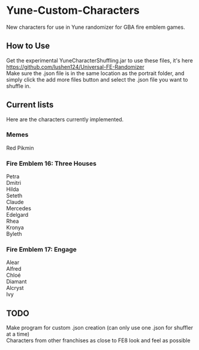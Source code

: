 # Yune-Custom-Characters

New characters for use in Yune randomizer for GBA fire emblem games.

## How to Use

Get the experimental YuneCharacterShuffling.jar to use these files, it's here https://github.com/lushen124/Universal-FE-Randomizer<br>
Make sure the .json file is in the same location as the portrait folder, and simply click the add more files button and select the .json file you want to shuffle in.

## Current lists

Here are the characters currently implemented.

### Memes

Red Pikmin

### Fire Emblem 16: Three Houses

Petra<br>
Dmitri<br>
Hilda<br>
Seteth<br>
Claude<br>
Mercedes<br>
Edelgard<br>
Rhea<br>
Kronya<br>
Byleth

### Fire Emblem 17: Engage

Alear<br>
Alfred<br>
Chloé<br>
Diamant<br>
Alcryst<br>
Ivy

## TODO

Make program for custom .json creation (can only use one .json for shuffler at a time)<br>
Characters from other franchises as close to FE8 look and feel as possible
